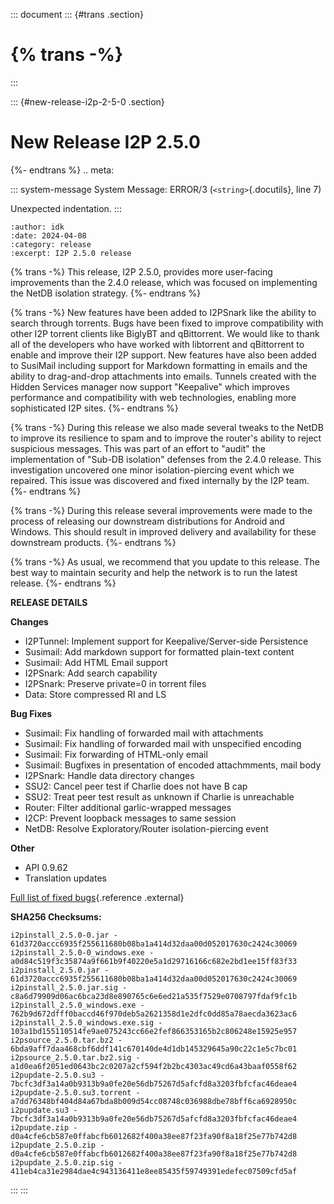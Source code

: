 ::: document
::: {#trans .section}
# {% trans -%}
:::

::: {#new-release-i2p-2-5-0 .section}
# New Release I2P 2.5.0

{%- endtrans %} .. meta:

::: system-message
System Message: ERROR/3 (`<string>`{.docutils}, line 7)

Unexpected indentation.
:::

``` literal-block
:author: idk
:date: 2024-04-08
:category: release
:excerpt: I2P 2.5.0 release
```

{% trans -%} This release, I2P 2.5.0, provides more user-facing
improvements than the 2.4.0 release, which was focused on implementing
the NetDB isolation strategy. {%- endtrans %}

{% trans -%} New features have been added to I2PSnark like the ability
to search through torrents. Bugs have been fixed to improve
compatibility with other I2P torrent clients like BiglyBT and
qBittorrent. We would like to thank all of the developers who have
worked with libtorrent and qBittorrent to enable and improve their I2P
support. New features have also been added to SusiMail including support
for Markdown formatting in emails and the ability to drag-and-drop
attachments into emails. Tunnels created with the Hidden Services
manager now support \"Keepalive\" which improves performance and
compatibility with web technologies, enabling more sophisticated I2P
sites. {%- endtrans %}

{% trans -%} During this release we also made several tweaks to the
NetDB to improve its resilience to spam and to improve the router\'s
ability to reject suspicious messages. This was part of an effort to
\"audit\" the implementation of \"Sub-DB isolation\" defenses from the
2.4.0 release. This investigation uncovered one minor isolation-piercing
event which we repaired. This issue was discovered and fixed internally
by the I2P team. {%- endtrans %}

{% trans -%} During this release several improvements were made to the
process of releasing our downstream distributions for Android and
Windows. This should result in improved delivery and availability for
these downstream products. {%- endtrans %}

{% trans -%} As usual, we recommend that you update to this release. The
best way to maintain security and help the network is to run the latest
release. {%- endtrans %}

**RELEASE DETAILS**

**Changes**

-   I2PTunnel: Implement support for Keepalive/Server-side Persistence
-   Susimail: Add markdown support for formatted plain-text content
-   Susimail: Add HTML Email support
-   I2PSnark: Add search capability
-   I2PSnark: Preserve private=0 in torrent files
-   Data: Store compressed RI and LS

**Bug Fixes**

-   Susimail: Fix handling of forwarded mail with attachments
-   Susimail: Fix handling of forwarded mail with unspecified encoding
-   Susimail: Fix forwarding of HTML-only email
-   Susimail: Bugfixes in presentation of encoded attachmments, mail
    body
-   I2PSnark: Handle data directory changes
-   SSU2: Cancel peer test if Charlie does not have B cap
-   SSU2: Treat peer test result as unknown if Charlie is unreachable
-   Router: Filter additional garlic-wrapped messages
-   I2CP: Prevent loopback messages to same session
-   NetDB: Resolve Exploratory/Router isolation-piercing event

**Other**

-   API 0.9.62
-   Translation updates

[Full list of fixed
bugs](http://%7B%7Bi2pconv('git.idk.i2p')%7D%7D/i2p-hackers/i2p.i2p/-/issues?scope=all&state=closed&milestone_title=2.5.0){.reference
.external}

**SHA256 Checksums:**

``` literal-block
i2pinstall_2.5.0-0.jar - 61d3720accc6935f255611680b08ba1a414d32daa00d052017630c2424c30069
i2pinstall_2.5.0-0_windows.exe - a0d84c519f3c35874a9f661b9f40220e5a1d29716166c682e2bd1ee15ff83f33
i2pinstall_2.5.0.jar - 61d3720accc6935f255611680b08ba1a414d32daa00d052017630c2424c30069
i2pinstall_2.5.0.jar.sig - c8a6d79909d06ac6bca23d8e890765c6e6ed21a535f7529e0708797fdaf9fc1b
i2pinstall_2.5.0_windows.exe - 762b9d672dfff0baccd46f970deb5a2621358d1e2dfc0dd85a78aecda3623ac6
i2pinstall_2.5.0_windows.exe.sig - 103a1bd155110514fe9ae075243cc66e2fef866353165b2c806248e15925e957
i2psource_2.5.0.tar.bz2 - 6bda9aff7daa468cbf6ddf141c670140de4d1db145329645a90c22c1e5c7bc01
i2psource_2.5.0.tar.bz2.sig - a1d0ea6f2051ed0643bc2c0207a2cf594f2b2bc4303ac49cd6a43baaf0558f62
i2pupdate-2.5.0.su3 - 7bcfc3df3a14a0b9313b9a0fe20e56db75267d5afcfd8a3203fbfcfac46deae4
i2pupdate-2.5.0.su3.torrent - a7dd76348bf404d84a67bda8b009d54cc08748c036988dbe78bff6ca6928950c
i2pupdate.su3 - 7bcfc3df3a14a0b9313b9a0fe20e56db75267d5afcfd8a3203fbfcfac46deae4
i2pupdate.zip - d0a4cfe6cb587e0ffabcfb6012682f400a38ee87f23fa90f8a18f25e77b742d8
i2pupdate_2.5.0.zip - d0a4cfe6cb587e0ffabcfb6012682f400a38ee87f23fa90f8a18f25e77b742d8
i2pupdate_2.5.0.zip.sig - 411eb4ca31e2984dae4c943136411e8ee85435f59749391edefec07509cfd5af
```
:::
:::
